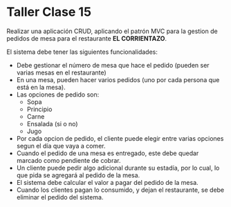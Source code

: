 # Taller Clase 15

Realizar una aplicación CRUD, aplicando el patrón MVC para la gestion de pedidos de mesa para el restaurante **EL CORRIENTAZO**.

El sistema debe tener las siguientes funcionalidades:
* Debe gestionar el número de mesa que hace el pedido (pueden ser varias mesas en el restaurante)
* En una mesa, pueden hacer varios pedidos (uno por cada persona que está en la mesa).
* Las opciones de pedido son:
  * Sopa
  * Principio
  * Carne
  * Ensalada (si o no)
  * Jugo
* Por cada opcion de pedido, el cliente puede elegir entre varias opciones segun el día que vaya a comer.
* Cuando el pedido de una mesa es entregado, este debe quedar marcado como pendiente de cobrar.
* Un cliente puede pedir algo adicional durante su estadía, por lo cual, lo que pida se agregará al pedido de la mesa.
* El sistema debe calcular el valor a pagar del pedido de la mesa.
* Cuando los clientes pagan lo consumido, y dejan el restaurante, se debe eliminar el pedido del sistema.
